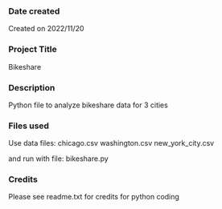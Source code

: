 ### Date created
Created on 2022/11/20
### Project Title
Bikeshare

### Description
Python file to analyze bikeshare data for 3 cities

### Files used
Use data files:
chicago.csv
washington.csv
new_york_city.csv

and run with file:
bikeshare.py

### Credits
Please see readme.txt for credits for python coding

